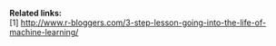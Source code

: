<b>Related links:</b>
<br>
[1] http://www.r-bloggers.com/3-step-lesson-going-into-the-life-of-machine-learning/

